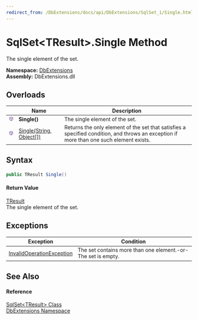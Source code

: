 ```yaml
---
redirect_from: /DbExtensions/docs/api/DbExtensions/SqlSet_1/Single.html
---
```


SqlSet&lt;TResult>.Single Method
================================
The single element of the set.
  
**Namespace:** [DbExtensions][1]  
**Assembly:** DbExtensions.dll

Overloads
---------

|                  | Name                          | Description                                                                                                                             |
| ---------------- | ----------------------------- | --------------------------------------------------------------------------------------------------------------------------------------- |
| ![Public method] | **Single()**                  | The single element of the set.                                                                                                          |
| ![Public method] | [Single(String, Object[])][2] | Returns the only element of the set that satisfies a specified condition, and throws an exception if more than one such element exists. |


Syntax
------

```csharp
public TResult Single()
```

#### Return Value
[TResult][3]  
The single element of the set.

Exceptions
----------

| Exception                      | Condition                                                    |
| ------------------------------ | ------------------------------------------------------------ |
| [InvalidOperationException][4] | The set contains more than one element.-or-The set is empty. |


See Also
--------

#### Reference
[SqlSet&lt;TResult> Class][3]  
[DbExtensions Namespace][1]  

[1]: ../README.md
[2]: Single_1.md
[3]: README.md
[4]: https://learn.microsoft.com/dotnet/api/system.invalidoperationexception
[Public method]: ../../icons/pubmethod.svg "Public method"